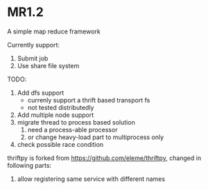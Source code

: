 # MR1.2

A simple map reduce framework

Currently support:

1. Submit job
2. Use share file system

TODO:

1. Add dfs support
	- currenly support a thrift based transport fs
	- not tested distributedly
2. Add multiple node support
3. migrate thread to process based solution
	1. need a process-able processor
	2. or change heavy-load part to multiprocess only
4. check possible race condition

thriftpy is forked from https://github.com/eleme/thriftpy, changed in following parts:

1. allow registering same service with different names
